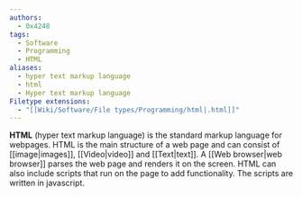 ```yaml
---
authors:
  - 0x4248
tags:
  - Software
  - Programming
  - HTML
aliases:
  - hyper text markup language
  - html
  - Hyper text markup language
Filetype extensions:
  - "[[Wiki/Software/File types/Programming/html|.html]]"
---
```

**HTML** (hyper text markup language) is the standard markup language for webpages. HTML is the main structure of a web page and can consist of [[image|images]], [[Video|video]] and [[Text|text]]. A [[Web browser|web browser]] parses the web page and renders it on the screen. HTML can also include scripts that run on the page to add functionality. The scripts are written in javascript.